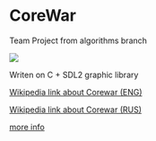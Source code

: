 # CoreWar
Team Project from algorithms branch

![](https://github.com/prippa/my-projects-media/blob/main/Coreware/MedicalFlickeringHackee-size_restricted.gif)

Writen on C + SDL2 graphic library

[Wikipedia link about Corewar (ENG)](https://en.wikipedia.org/wiki/Core_War)

[Wikipedia link about Corewar (RUS)](https://ru.wikipedia.org/wiki/%D0%91%D0%BE%D0%B9_%D0%B2_%D0%BF%D0%B0%D0%BC%D1%8F%D1%82%D0%B8)

[more info](https://github.com/UF42/Corewar/blob/master/Corewar.en.pdf)
